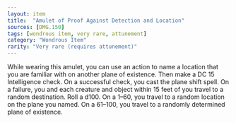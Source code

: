 ```yaml
---
layout: item
title:  "Amulet of Proof Against Detection and Location"
sources: [DMG.150]
tags: [wondrous item, very rare, attunement]
category: "Wondrous Item"
rarity: "Very rare (requires attunement)"
---
```


While wearing this amulet, you can use an action to name a location that you are familiar with on another plane of existence. Then make a DC 15 Intelligence check. On a successful check, you cast the plane shift spell. On a failure, you and each creature and object within 15 feet of you travel to a random destination. Roll a d100. On a 1–60, you travel to a random location on the plane you named. On a 61–100, you travel to a randomly determined plane of existence.